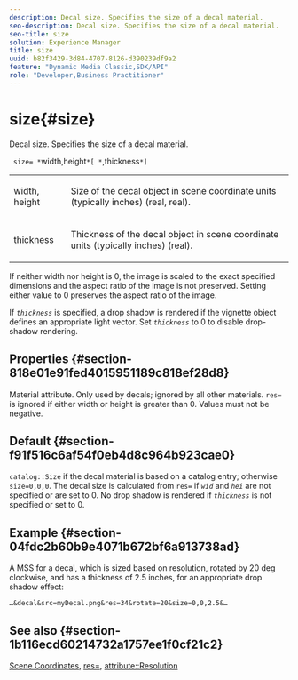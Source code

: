 ```yaml
---
description: Decal size. Specifies the size of a decal material.
seo-description: Decal size. Specifies the size of a decal material.
seo-title: size
solution: Experience Manager
title: size
uuid: b82f3429-3d84-4707-8126-d390239df9a2
feature: "Dynamic Media Classic,SDK/API"
role: "Developer,Business Practitioner"
---
```


# size{#size}

Decal size. Specifies the size of a decal material.

 ` size= *`width,height`*[ *`,thickness`*]`

<table id="simpletable_00B1226F3B8B49D895D1269AB03D5043"> 
 <tr class="strow"> 
  <td class="stentry"> <p> <span class="varname"> width, height </span> </p> </td> 
  <td class="stentry"> <p>Size of the decal object in scene coordinate units (typically inches) (real, real). </p> </td> 
 </tr> 
 <tr class="strow"> 
  <td class="stentry"> <p> <span class="varname"> thickness </span> </p> </td> 
  <td class="stentry"> <p>Thickness of the decal object in scene coordinate units (typically inches) (real). </p> </td> 
 </tr> 
</table>

If neither width nor height is 0, the image is scaled to the exact specified dimensions and the aspect ratio of the image is not preserved. Setting either value to 0 preserves the aspect ratio of the image.

If *`thickness`* is specified, a drop shadow is rendered if the vignette object defines an appropriate light vector. Set *`thickness`* to 0 to disable drop-shadow rendering.

## Properties {#section-818e01e91fed4015951189c818ef28d8}

Material attribute. Only used by decals; ignored by all other materials. `res=` is ignored if either width or height is greater than 0. Values must not be negative.

## Default {#section-f91f516c6af54f0eb4d8c964b923cae0}

`catalog::Size` if the decal material is based on a catalog entry; otherwise `size=0,0,0`. The decal size is calculated from `res=` if *`wid`* and *`hei`* are not specified or are set to 0. No drop shadow is rendered if *`thickness`* is not specified or set to 0.

## Example {#section-04fdc2b60b9e4071b672bf6a913738ad}

A MSS for a decal, which is sized based on resolution, rotated by 20 deg clockwise, and has a thickness of 2.5 inches, for an appropriate drop shadow effect:

`…&decal&src=myDecal.png&res=34&rotate=20&size=0,0,2.5&…`

## See also {#section-1b116ecd60214732a1757ee1f0cf21c2}

[Scene Coordinates](../../../../../ir-api/http-protocol/image-rendering-api-ref/c-ir-http-protocol-ref/c-ir-http-protocol-syntax-and-features/c-ir-vignettes/c-ir-scene-coordinates.md#concept-528507024fa640b19a2631357febf7f1), [res=](../../../../../ir-api/http-protocol/image-rendering-api-ref/c-ir-http-protocol-ref/c-ir-http-protocol-command-reference/r-ir-res.md#reference-0ad9de8887144c83a6db97b4994f7c04), [attribute::Resolution](../../../../../ir-api/material-cat/image-rendering-api-ref/c-ir-material-catalog/c-ir-attributes-reference/r-ir-resolution.md#reference-09fe14e6bfbf4db6b7f4369fffecc806) 
